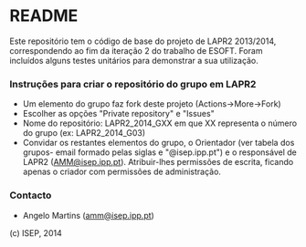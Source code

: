 # README #

Este repositório tem o código de base do projeto de LAPR2 2013/2014, correspondendo ao fim da iteração 2 do trabalho de ESOFT. Foram incluídos alguns testes unitários para demonstrar a sua utilização.

### Instruções para criar o repositório do grupo em LAPR2 ###

* Um elemento do grupo faz fork deste projeto (Actions->More->Fork)
* Escolher as opções "Private repository" e "Issues"
* Nome do repositório: LAPR2_2014_GXX em que XX representa o número do grupo (ex: LAPR2_2014_G03)
* Convidar os restantes elementos do grupo, o Orientador (ver tabela dos grupos- email formado pelas siglas e "@isep.ipp.pt") e o responsável de LAPR2 (AMM@isep.ipp.pt). Atribuir-lhes permissões de escrita, ficando apenas o criador com permissões de administração.

### Contacto ###

* Angelo Martins (amm@isep.ipp.pt)

(c) ISEP, 2014